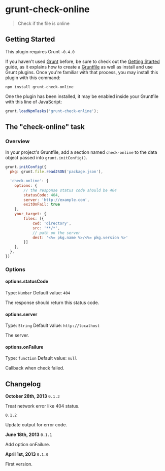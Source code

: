 # grunt-check-online

> Check if the file is online

## Getting Started

This plugin requires Grunt `~0.4.0`

If you haven't used [Grunt](http://gruntjs.com/) before, be sure to check out the [Getting Started](http://gruntjs.com/getting-started) guide, as it explains how to create a [Gruntfile](http://gruntjs.com/sample-gruntfile) as well as install and use Grunt plugins. Once you're familiar with that process, you may install this plugin with this command:

```shell
npm install grunt-check-online
```

One the plugin has been installed, it may be enabled inside your Gruntfile with this line of JavaScript:

```js
grunt.loadNpmTasks('grunt-check-online');
```

## The "check-online" task

### Overview

In your project's Gruntfile, add a section named `check-online` to the data object passed into `grunt.initConfig()`.

```js
grunt.initConfig({
  pkg: grunt.file.readJSON('package.json'),

  'check-online': {
    options: {
        // the response status code should be 404
        statusCode: 404,
        server: 'http://example.com',
        exitOnFail: true
    },
    your_target: {
        files: [{
            cwd: 'directory',
            src: '**/*',
            // path on the server
            dest: '<%= pkg.name %>/<%= pkg.version %>'
        }]
    },
  },
})
```

### Options


#### options.statusCode
Type: `Number`
Default value: `404`

The response should return this status code.

#### options.server
Type: `String`
Default value: `http://localhost`

The server.

#### options.onFailure
Type: `function`
Default value: `null`

Callback when check failed.

## Changelog

**October 28th, 2013** `0.1.3`

Treat network error like 404 status.

`0.1.2`

Update output for error code.

**June 18th, 2013** `0.1.1`

Add option onFailure.

**April 1st, 2013** `0.1.0`

First version.
